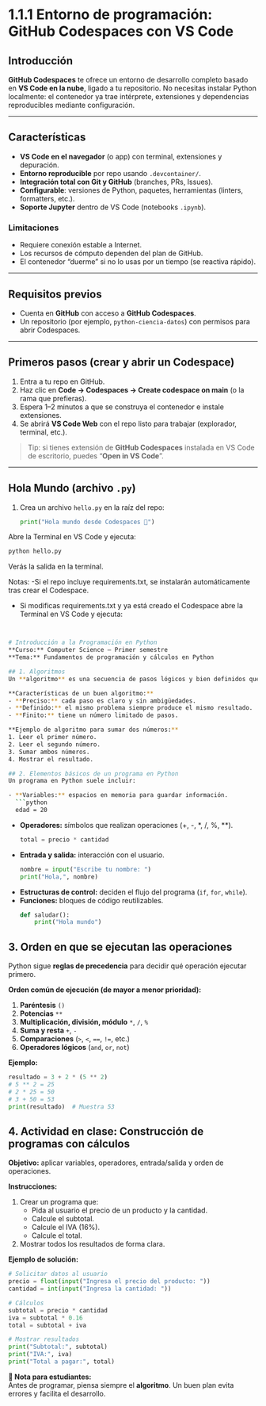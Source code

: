 # 1.1.1 Entorno de programación: GitHub Codespaces con VS Code

## Introducción
**GitHub Codespaces** te ofrece un entorno de desarrollo completo basado en **VS Code en la nube**, ligado a tu repositorio. No necesitas instalar Python localmente: el contenedor ya trae intérprete, extensiones y dependencias reproducibles mediante configuración.

---

## Características
- **VS Code en el navegador** (o app) con terminal, extensiones y depuración.
- **Entorno reproducible** por repo usando `.devcontainer/`.
- **Integración total con Git y GitHub** (branches, PRs, Issues).
- **Configurable**: versiones de Python, paquetes, herramientas (linters, formatters, etc.).
- **Soporte Jupyter** dentro de VS Code (notebooks `.ipynb`).

### Limitaciones
- Requiere conexión estable a Internet.
- Los recursos de cómputo dependen del plan de GitHub.
- El contenedor “duerme” si no lo usas por un tiempo (se reactiva rápido).

---

## Requisitos previos
- Cuenta en **GitHub** con acceso a **GitHub Codespaces**.
- Un repositorio (por ejemplo, `python-ciencia-datos`) con permisos para abrir Codespaces.

---

## Primeros pasos (crear y abrir un Codespace)
1. Entra a tu repo en GitHub.
2. Haz clic en **Code → Codespaces → Create codespace on main** (o la rama que prefieras).
3. Espera 1–2 minutos a que se construya el contenedor e instale extensiones.
4. Se abrirá **VS Code Web** con el repo listo para trabajar (explorador, terminal, etc.).

> Tip: si tienes extensión de **GitHub Codespaces** instalada en VS Code de escritorio, puedes “**Open in VS Code**”.

---

## Hola Mundo (archivo `.py`)
1. Crea un archivo `hello.py` en la raíz del repo:
   ```python
   print("Hola mundo desde Codespaces 👋")
   ```
   
Abre la Terminal en VS Code y ejecuta:

```bash
python hello.py
```

Verás la salida en la terminal.


Notas: 
-Si el repo incluye requirements.txt, se instalarán automáticamente tras crear el Codespace.
- Si modificas requirements.txt y ya está creado el Codespace abre la Terminal en VS Code y ejecuta:
```bash


# Introducción a la Programación en Python  
**Curso:** Computer Science – Primer semestre  
**Tema:** Fundamentos de programación y cálculos en Python  

## 1. Algoritmos
Un **algoritmo** es una secuencia de pasos lógicos y bien definidos que se siguen para resolver un problema o realizar una tarea. En programación, los algoritmos son la base de todo programa.

**Características de un buen algoritmo:**
- **Preciso:** cada paso es claro y sin ambigüedades.
- **Definido:** el mismo problema siempre produce el mismo resultado.
- **Finito:** tiene un número limitado de pasos.

**Ejemplo de algoritmo para sumar dos números:**
1. Leer el primer número.
2. Leer el segundo número.
3. Sumar ambos números.
4. Mostrar el resultado.

## 2. Elementos básicos de un programa en Python
Un programa en Python suele incluir:

- **Variables:** espacios en memoria para guardar información.  
  ```python
  edad = 20
  ```
- **Operadores:** símbolos que realizan operaciones (+, -, *, /, %, **).  
  ```python
  total = precio * cantidad
  ```
- **Entrada y salida:** interacción con el usuario.  
  ```python
  nombre = input("Escribe tu nombre: ")
  print("Hola,", nombre)
  ```
- **Estructuras de control:** deciden el flujo del programa (`if`, `for`, `while`).
- **Funciones:** bloques de código reutilizables.  
  ```python
  def saludar():
      print("Hola mundo")
  ```

## 3. Orden en que se ejecutan las operaciones
Python sigue **reglas de precedencia** para decidir qué operación ejecutar primero.

**Orden común de ejecución (de mayor a menor prioridad):**
1. **Paréntesis** `()`
2. **Potencias** `**`
3. **Multiplicación, división, módulo** `*`, `/`, `%`
4. **Suma y resta** `+`, `-`
5. **Comparaciones** (`>`, `<`, `==`, `!=`, etc.)
6. **Operadores lógicos** (`and`, `or`, `not`)

**Ejemplo:**
```python
resultado = 3 + 2 * (5 ** 2)  
# 5 ** 2 = 25  
# 2 * 25 = 50  
# 3 + 50 = 53
print(resultado)  # Muestra 53
```

## 4. Actividad en clase: Construcción de programas con cálculos
**Objetivo:** aplicar variables, operadores, entrada/salida y orden de operaciones.

**Instrucciones:**
1. Crear un programa que:
   - Pida al usuario el precio de un producto y la cantidad.
   - Calcule el subtotal.
   - Calcule el IVA (16%).
   - Calcule el total.
2. Mostrar todos los resultados de forma clara.

**Ejemplo de solución:**
```python
# Solicitar datos al usuario
precio = float(input("Ingresa el precio del producto: "))
cantidad = int(input("Ingresa la cantidad: "))

# Cálculos
subtotal = precio * cantidad
iva = subtotal * 0.16
total = subtotal + iva

# Mostrar resultados
print("Subtotal:", subtotal)
print("IVA:", iva)
print("Total a pagar:", total)
```

**📌 Nota para estudiantes:**  
Antes de programar, piensa siempre el **algoritmo**. Un buen plan evita errores y facilita el desarrollo.
